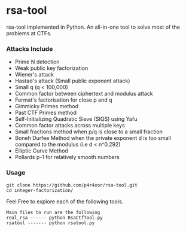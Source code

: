 # rsa-tool
rsa-tool implemented in Python. An all-in-one tool to solve most of the problems at CTFs.

### Attacks Include
  
 - Prime N detection
 - Weak public key factorization
 - Wiener's attack
 - Hastad's attack (Small public exponent attack)
 - Small q (q < 100,000)
 - Common factor between ciphertext and modulus attack
 - Fermat's factorisation for close p and q
 - Gimmicky Primes method
 - Past CTF Primes method
 - Self-Initializing Quadratic Sieve (SIQS) using Yafu
 - Common factor attacks across multiple keys
 - Small fractions method when p/q is close to a small fraction
 - Boneh Durfee Method when the private exponent d is too small compared to the modulus (i.e d < n^0.292)
 - Elliptic Curve Method
 - Pollards p-1 for relatively smooth numbers


### Usage
```
git clone https://github.com/p4r4xor/rsa-tool.git  
cd integer-factorization/  

```
Feel Free to explore each of the following tools.
```
Main files to run are the following
real_rsa ------ python RsaCtfTool.py
rsatool ------- python rsatool.py
```
